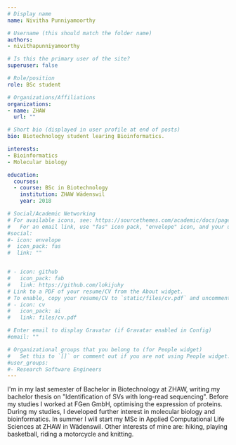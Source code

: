```yaml
---
# Display name
name: Nivitha Punniyamoorthy

# Username (this should match the folder name)
authors:
- nivithapunniyamoorthy

# Is this the primary user of the site?
superuser: false

# Role/position
role: BSc student

# Organizations/Affiliations
organizations:
- name: ZHAW
  url: ""

# Short bio (displayed in user profile at end of posts)
bio: Biotechnology student learing Bioinformatics.

interests:
- Bioinformatics
- Molecular biology

education:
  courses:
  - course: BSc in Biotechnology
    institution: ZHAW Wädenswil
    year: 2018

# Social/Academic Networking
# For available icons, see: https://sourcethemes.com/academic/docs/page-builder/#icons
#   For an email link, use "fas" icon pack, "envelope" icon, and your uzh email up to before the '@'.
#social:
#- icon: envelope
#  icon_pack: fas
#  link: ""


# - icon: github
#   icon_pack: fab
#   link: https://github.com/lokijuhy
# Link to a PDF of your resume/CV from the About widget.
# To enable, copy your resume/CV to `static/files/cv.pdf` and uncomment the lines below.
# - icon: cv
#   icon_pack: ai
#   link: files/cv.pdf

# Enter email to display Gravatar (if Gravatar enabled in Config)
#email: ""

# Organizational groups that you belong to (for People widget)
#   Set this to `[]` or comment out if you are not using People widget.
#user_groups:
#- Research Software Engineers
---
```


I'm in my last semester of Bachelor in Biotechnology at ZHAW, writing my bachelor thesis on "Identification of SVs with long-read sequencing". Before my studies I worked at FGen GmbH, optimising the expression of proteins. During my studies, I developed further interest in molecular biology and bioinformatics. In summer I will start my MSc in Applied Computational Life Sciences at ZHAW in Wädenswil.
Other interests of mine are: hiking, playing basketball, riding a motorcycle and knitting.


